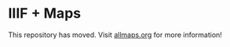 # IIIF + Maps

This repository has moved. Visit [allmaps.org](https://allmaps.org) for more information!
